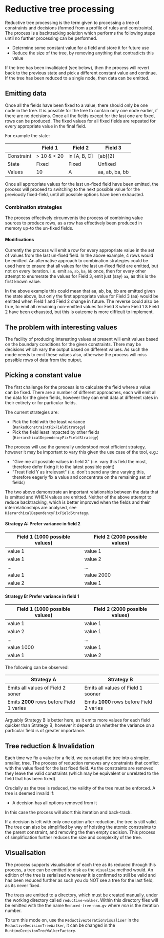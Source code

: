 # Reductive tree processing

Reductive tree processing is the term given to processing a tree of constraints and decisions (formed from a profile of rules and constraints). The process is a backtracking solution which performs the following steps until no further processing can be performed.

* Determine some constant value for a field and store it for future use
* Reduce the size of the tree, by removing anything that contradicts this value

If the tree has been invalidated (see below), then the process will revert back to the previous state and pick a different constant value and continue. If the tree has been reduced to a single node, then data can be emitted.

## Emitting data
Once all the fields have been fixed to a value, there should only be one node in the tree. It is possible for the tree to contain only one node earlier, if there are no decisions. Once all the fields except for the last one are fixed, rows can be produced. The fixed values for all fixed fields are repeated for every appropriate value in the final field.

For example the state:

| | Field 1 | Field 2 | Field 3 |
| ---- | ---- | ---- | ---- |
| Constraint | > 10 & < 20 | in [A, B, C] | [ab]{2} |
| State | Fixed | Fixed | Unfixed |
| Values | 10 | A | aa, ab, ba, bb |

Once all appropriate values for the last un-fixed field have been emitted, the process will proceed to switching to the next possible value for the previously fixed-field, until all possible options have been exhausted.

### Combination strategies
The process effectively circumvents the process of combining value sources to produce rows, as a row has effectively been produced in memory up-to the un-fixed fields.

#### Modifications
Currently the process will emit a row for every appropriate value in the set of values from the last un-fixed field. In the above example, 4 rows would be emitted. An alternative approach to combination strategies could be used here to ensure that all values for the last un-fixed field are emitted, but not on every iteration. i.e. emit `aa`, `ab`, `ba`, `bb` once, then for every other attempt to enumerate the values for Field 3, emit just (say) `aa`, as this is the first known value.

In the above example this could mean that aa, ab, ba, bb are emitted given the state above, but only the first appropriate value for Field 3 (aa) would be emitted when Field 1 and Field 2 change in future. The reverse could also be true, to emit all remaining non-emitted values for Field 3 when Field 1 & Field 2 have been exhausted, but this is outcome is more difficult to implement.

## The problem with interesting values
The facility of producing interesting values at present will emit values based on the boundary conditions for the given constraints. There may be decisions which vary the output based on different values. As such the mode needs to emit these values also, otherwise the process will miss possible rows of data from the output.

## Picking a constant value
The first challenge for the process is to calculate the field where a value can be fixed. There are a number of different approaches, each will emit all the data for the given fields, however they can emit data at different rates in their entirety or for particular fields.

The current strategies are:
* Pick the field with the least variance (`RankedConstraintFixFieldStrategy`)
* Pick the field least impacted by other fields (`HierarchicalDependencyFixFieldStrategy`)

The process will use the generally understood most efficient strategy, however it may be important to vary this given the use case of the tool, e.g.:
* "Give me all possible values in field X" (i.e. vary this field the most, therefore defer fixing it to the latest possible point)
* "Treat field Y as irrelevant" (i.e. don't spend any time varying this, therefore eagerly fix a value and concentrate on the remaining set of fields)

The two above demonstrate an important relationship between the data that is emitted and WHEN values are emitted. Neither of the above attempt to reduce backtracking, which is better improved when the fields and their interrelationships are analysed, see `HierarchicalDependencyFixFieldStrategy`.

#### Strategy A: Prefer variance in field 2
| Field 1 (1000 possible values) | Field 2 (2000 possible values) |
| ---- | ---- |
| value 1 | value 1 |
| value 1 | value 2 |
| ... | ... |
| value 1 | value 2000 |
| value 2 | value 1 |

#### Strategy B: Prefer variance in field 1
| Field 1 (1000 possible values) | Field 2 (2000 possible values) |
| ---- | ---- |
| value 1 | value 1 |
| value 2 | value 1 |
| ... | ... |
| value 1000 | value 1 |
| value 1 | value 2 |

The following can be observed:

| Strategy A | Strategy B |
| ---- | ---- |
| Emits all values of Field 2 soner | Emits all values of Field 1 sooner |
| Emits **2000** rows before Field 1 varies | Emits **1000** rows before Field 2 varies |

Arguably Strategy B is better here, as it emits more values for each field quicker than Strategy B, however it depends on whether the variance on a particular field is of greater importance.

## Tree reduction & Invalidation
Each time we fix a value for a field, we can adapt the tree into a simpler, smaller, tree. The process of reduction removes any constraints that conflict with the value fixed for the last fixed field. As the constraints are removed they leave the valid constraints (which may be equivalent or unrelated to the field that has been fixed).

Crucially as the tree is reduced, the validty of the tree must be enforced. A tree is deemed invalid if:
* A decision has all options removed from it

In this case the process will abort this iteration and back-track.

If a decision is left with only one option after reduction, the tree is still valid. The tree can also be simplified by way of hoisting the atomic constraints to the parent constraint, and removing the then empty decision. This process of simplification further reduces the size and complexity of the tree.

## Visualisation
The process supports visualisation of each tree as its reduced through this process, a tree can be emitted to disk as the `visualise` method would. An edition of the tree is serialised whenever it is confirmed to still be valid and has been reduced further as such you do NOT see a tree for the last field, as its never fixed.

The trees are emitted to a directory, which must be created manually, under the working directory called `reductive-walker`. Within this directory files will be emitted with the the name `Reduced-tree-nnn.gv` where _nnn_ is the iteration number.

To turn this mode on, use the `ReductiveIterationVisualiser` in the `ReductiveDecisionTreeWalker`, it can be changed in the `RuntimeDecisionTreeWalkerFactory`.